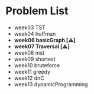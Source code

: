 # Problem List

* week03 TST
* week04 huffman
* **week06 basicGraph [⚠️]**
* **week07 Traversal [⚠️]**
* week08 mst
* week09 shortest
* week10 bruteforce
* week11 greedy
* week12 dnC
* week13 dynamicProgramming
